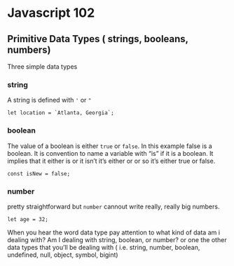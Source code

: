 # Javascript 102 
## Primitive Data Types ( strings, booleans, numbers) 

Three simple data types 

### string
A string is defined with `'` or `"`
```
let location = `Atlanta, Georgia`;
```

### boolean
The value of a boolean is either `true` or `false`. In this example false is a boolean. It is convention to name a variable with “is” if it is a boolean. It implies that it either is or it isn’t it’s either or or so it’s either true or false.
```
const isNew = false;
``` 

### number
pretty straightforward but `number` cannout write really, really big numbers.
```
let age = 32;
```

When you hear the word data type pay attention to what kind of data am i dealing with? Am I dealing with string, boolean, or number? or one the other data types that you’ll be dealing with ( i.e.  string, number, boolean, undefined, null, object, symbol, bigint)